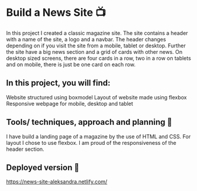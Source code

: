 # Build a News Site 📺
In this project I created a classic magazine site. The site contains a header with a name of the site, a logo and a navbar. The header changes depending on if you visit the site from a mobile, tablet or desktop. Further the site have a big news section and a grid of cards with other news. On desktop sized screens, there are four cards in a row, two in a row on tablets and on mobile, there is just be one card on each row.

## In this project, you will find:
Website structured using boxmodel
Layout of website made using flexbox
Responsive webpage for mobile, desktop and tablet

## Tools/ techniques, approach and planning 🔨
I have build a landing page of a magazine by the use of HTML and CSS. For layout I chose to use flexbox. I am proud of the responsiveness of the header section.

## Deployed version 🚀
https://news-site-aleksandra.netlify.com/

